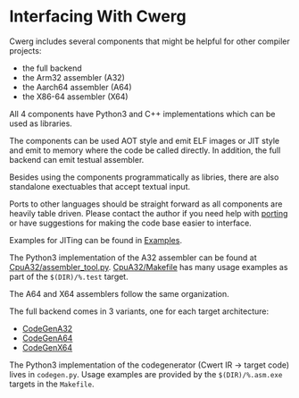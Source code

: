 # Interfacing With Cwerg

Cwerg includes several components that might be helpful for other compiler projects:

* the full backend
* the Arm32 assembler (A32)
* the Aarch64 assembler (A64)
* the X86-64 assembler (X64)


All 4 components have Python3 and C++ implementations which can be used as libraries.

The components can be used AOT style and emit ELF images or JIT style and emit to memory where the code be called directly.
In addition, the full backend can emit testual assembler.


Besides using the components programmatically as libries, there are also standalone
exectuables that accept textual input.


Ports to other languages should be straight forward as all components are heavily
table driven. Please contact the author if you need help with [porting](backend_porting.md) or have suggestions for making the code base easier to interface.



Examples for JITing can be found in [Examples](../Examples).


The Python3 implementation of the A32 assembler can be found at [CpuA32/assembler_tool.py](../CpuA32/assembler_tool.py).
[CpuA32/Makefile](../CpuA32/Makefile) has many usage examples as part of the `$(DIR)/%.test` target.
 

 The A64 and X64 assemblers follow the same organization.


The full backend comes in 3 variants, one for each target architecture:
 * [CodeGenA32](../CodeGenA32/)
 * [CodeGenA64](../CodeGenA64/)
 * [CodeGenX64](../CodeGenX64/)

The Python3 implementation of the codegenerator (Cwert IR -> target code)
lives in `codegen.py`. Usage examples are provided by the `$(DIR)/%.asm.exe` 
targets in the `Makefile`.



